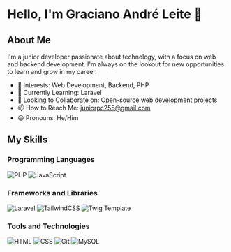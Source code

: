 # Hello, I'm Graciano André Leite 👋
## About Me

I'm a junior developer passionate about technology, with a focus on web and backend development. I'm always on the lookout for new opportunities to learn and grow in my career.

- 👀 Interests: Web Development, Backend, PHP
- 🌱 Currently Learning: Laravel
- 💞️ Looking to Collaborate on: Open-source web development projects
- 📫 How to Reach Me: juniorpc255@gmail.com
- 😄 Pronouns: He/Him

## My Skills

### Programming Languages
![PHP](https://img.shields.io/badge/PHP-777BB4?style=for-the-badge&logo=php&logoColor=white)
![JavaScript](https://img.shields.io/badge/JavaScript-F7DF1E?style=for-the-badge&logo=javascript&logoColor=black)

### Frameworks and Libraries
![Laravel](https://img.shields.io/badge/Laravel-FF2D20?style=for-the-badge&logo=laravel&logoColor=white)
![TailwindCSS](https://img.shields.io/badge/TailwindCSS-38B2AC?style=for-the-badge&logo=tailwind-css&logoColor=white)
![Twig Template](https://img.shields.io/badge/Twig-339933?style=for-the-badge&logo=twig&logoColor=white)

### Tools and Technologies
![HTML](https://img.shields.io/badge/HTML5-E34F26?style=for-the-badge&logo=html5&logoColor=white)
![CSS](https://img.shields.io/badge/CSS3-1572B6?style=for-the-badge&logo=css3&logoColor=white)
![Git](https://img.shields.io/badge/Git-F05032?style=for-the-badge&logo=git&logoColor=white)
![MySQL](https://img.shields.io/badge/MySQL-4479A1?style=for-the-badge&logo=mysql&logoColor=white)



